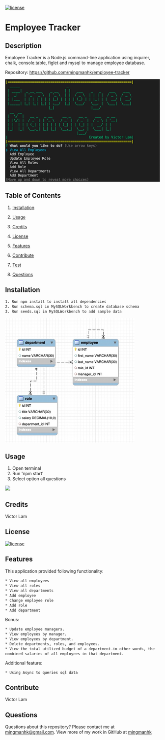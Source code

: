[![license](https://img.shields.io/badge/license-MIT-blue)](https://shields.io)
# Employee Tracker
## Description
Employee Tracker is a Node.js command-line application using inquirer, chalk, console.table, figlet and mysql to manage employee database. 

Repository: 
    https://github.com/mingmanhk/employee-tracker
     
<img src="./src/demo.jpg"/>



## Table of Contents
1. [Installation](#installation)

2. [Usage](#usage)

3. [Credits](#credits)

4. [License](#license)

5. [Features](#features)

6. [Contribute](#contribute)

7. [Test](#test)

8. [Questions](#questions)

## Installation
    1. Run npm install to install all dependencies
    2. Run schema.sql in MySQLWorkbench to create database schema
    3. Run seeds.sql in MySQLWorkbench to add sample data
<img src="./src/dbschema.jpg"/>

## Usage
   1. Open terminal
   2. Run 'npm start'
   3. Select option all questions
   
   <img src="./src/usage.gif"/>
   
## Credits
Victor Lam

## License
[![license](https://img.shields.io/badge/license-MIT-blue)](https://shields.io)

## Features
This application provided following functionality:

    * View all employees
    * View all roles
    * View all departments
    * Add employee
    * Change employee role
    * Add role
    * Add department

Bonus: 

    * Update employee managers.
    * View employees by manager.
    * View employees by department.
    * Delete departments, roles, and employees.
    * View the total utilized budget of a department—in other words, the combined salaries of all employees in that department.

Additional feature:

    * Using Async to queries sql data

## Contribute
Victor Lam

## Questions
Questions about this repository? Please contact me at [mingmanhk@gmail.com](mailto:mingmanhk@gmail.com).
View more of my work in GitHub at [mingmanhk](https://github.com/mingmanhk)